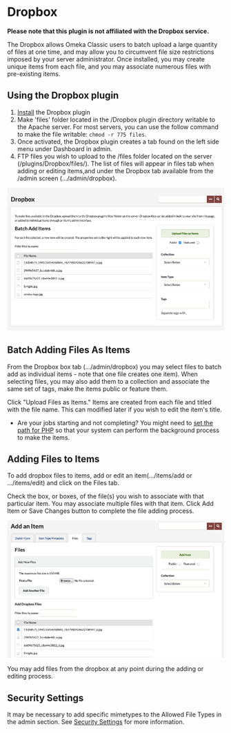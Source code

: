 # Dropbox

**Please note that this plugin is not affiliated with the Dropbox service.**

The Dropbox allows Omeka Classic users to batch upload a large quantity of files at one time, and may allow you to circumvent file size restrictions imposed by your server administrator. Once installed, you may create unique items from each file, and you may associate numerous files with pre-existing items.

## Using the Dropbox plugin

1.  [Install](../Admin/Adding_and_Managing_Plugins.md) the Dropbox plugin
2.  Make 'files' folder located in the /Dropbox plugin directory writable to the Apache server. For most servers, you can use the follow command to make the file writable: `chmod -r 775 files`.
3.  Once activated, the Dropbox plugin creates a tab found on the left side menu under Dashboard in admin.
4.  FTP files you wish to upload to the /files folder located on the server (/plugins/Dropbox/files/). The list of files will appear in files tab when adding or editing items,and under the Dropbox tab available from the /admin screen (.../admin/dropbox).

![Files available via the dropbox plugin ](../doc_files/plugin_images/Dropbox.png)

## Batch Adding Files As Items 

From the Dropbox box tab (.../admin/dropbox) you may select files to batch add as individual items - note that one file creates one item). When selecting files, you may also add them to a collection and associate the same set of tags, make the items public or feature them.

Click "Upload Files as Items." Items are created from each file and titled with the file name. This can modified later if you wish to edit the item's title.

- Are your jobs starting and not completing? You might need to [set the path for PHP](../Technical/Setting_PHP_Path.md) so that your system can perform the background process to make the items.

## Adding Files to Items 

To add dropbox files to items, add or edit an item(.../items/add or .../items/edit) and click on the Files tab.

Check the box, or boxes, of the file(s) you wish to associate with that particular item. You may associate multiple files with that item. Click Add Item or Save Changes button to complete the file adding process.

![Adding an item via the Files tab in item/edit](../doc_files/plugin_images/Dropboxitem.png)

You may add files from the dropbox at any point during the adding or editing process.

## Security Settings

It may be necessary to add specific mimetypes to the Allowed File Types in the admin section. See [Security Settings](../Admin/Settings/Security_Settings.md) for more information.

